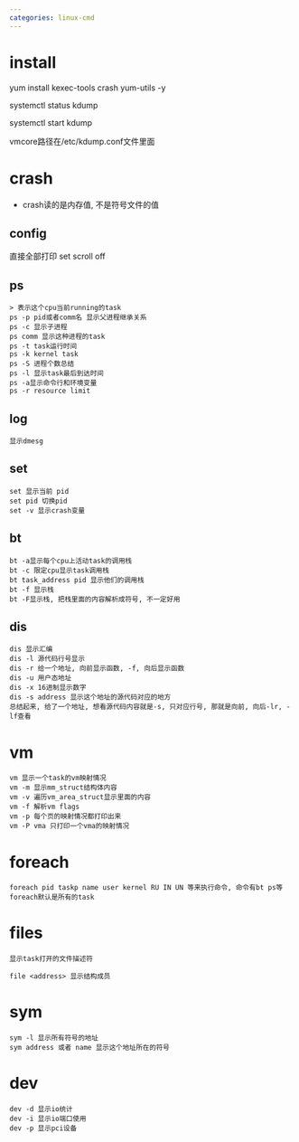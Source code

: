 ```yaml
---
categories: linux-cmd
---
```


# install

yum install kexec-tools crash yum-utils -y

systemctl status kdump

systemctl start kdump

vmcore路径在/etc/kdump.conf文件里面

# crash
* crash读的是内存值, 不是符号文件的值

## config
直接全部打印 set scroll off

## ps
```
> 表示这个cpu当前running的task
ps -p pid或者comm名 显示父进程继承关系
ps -c 显示子进程
ps comm 显示这种进程的task
ps -t task运行时间
ps -k kernel task
ps -S 进程个数总结
ps -l 显示task最后到达时间
ps -a显示命令行和环境变量
ps -r resource limit
```
## log
```
显示dmesg
```
## set
```
set 显示当前 pid
set pid 切换pid
set -v 显示crash变量
```

## bt
```
bt -a显示每个cpu上活动task的调用栈
bt -c 限定cpu显示task调用栈
bt task_address pid 显示他们的调用栈
bt -f 显示栈
bt -F显示栈, 把栈里面的内容解析成符号, 不一定好用
```

## dis
```
dis 显示汇编
dis -l 源代码行号显示
dis -r 给一个地址, 向前显示函数, -f, 向后显示函数
dis -u 用户态地址
dis -x 16进制显示数字
dis -s address 显示这个地址的源代码对应的地方
总结起来, 给了一个地址, 想看源代码内容就是-s, 只对应行号, 那就是向前, 向后-lr, -lf查看
```

# vm
```
vm 显示一个task的vm映射情况
vm -m 显示mm_struct结构体内容
vm -v 遍历vm_area_struct显示里面的内容
vm -f 解析vm flags
vm -p 每个页的映射情况都打印出来
vm -P vma 只打印一个vma的映射情况
```

# foreach
```
foreach pid taskp name user kernel RU IN UN 等来执行命令, 命令有bt ps等
foreach默认是所有的task
```

# files
```
显示task打开的文件描述符

file <address> 显示结构成员
```

# sym
```
sym -l 显示所有符号的地址
sym address 或者 name 显示这个地址所在的符号
```

# dev
```
dev -d 显示io统计
dev -i 显示io端口使用
dev -p 显示pci设备
```
